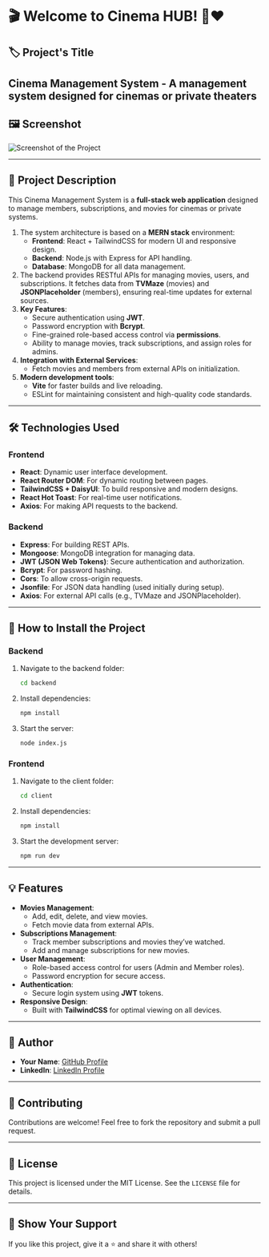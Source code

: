 # 🎬 Welcome to Cinema HUB! 🍿❤️

## 🏷️ Project's Title
Cinema Management System - A management system designed for cinemas or private theaters
---

## 🖼️ Screenshot
![Screenshot of the Project](./assets/screenshot.png)

---

## 📖 Project Description
This Cinema Management System is a **full-stack web application** designed to manage members, subscriptions, and movies for cinemas or private systems.

1. The system architecture is based on a **MERN stack** environment:
   - **Frontend**: React + TailwindCSS for modern UI and responsive design.
   - **Backend**: Node.js with Express for API handling.
   - **Database**: MongoDB for all data management.
2. The backend provides RESTful APIs for managing movies, users, and subscriptions. It fetches data from **TVMaze** (movies) and **JSONPlaceholder** (members), ensuring real-time updates for external sources.
3. **Key Features**:
   - Secure authentication using **JWT**.
   - Password encryption with **Bcrypt**.
   - Fine-grained role-based access control via **permissions**.
   - Ability to manage movies, track subscriptions, and assign roles for admins.
4. **Integration with External Services**:
   - Fetch movies and members from external APIs on initialization.
5. **Modern development tools**:
   - **Vite** for faster builds and live reloading.
   - ESLint for maintaining consistent and high-quality code standards.

---

## 🛠️ Technologies Used

### **Frontend**
- **React**: Dynamic user interface development.
- **React Router DOM**: For dynamic routing between pages.
- **TailwindCSS + DaisyUI**: To build responsive and modern designs.
- **React Hot Toast**: For real-time user notifications.
- **Axios**: For making API requests to the backend.

### **Backend**
- **Express**: For building REST APIs.
- **Mongoose**: MongoDB integration for managing data.
- **JWT (JSON Web Tokens)**: Secure authentication and authorization.
- **Bcrypt**: For password hashing.
- **Cors**: To allow cross-origin requests.
- **Jsonfile**: For JSON data handling (used initially during setup).
- **Axios**: For external API calls (e.g., TVMaze and JSONPlaceholder).

---

## 🚀 How to Install the Project

### Backend
1. Navigate to the backend folder:
   ```bash
   cd backend
   ```
2. Install dependencies:
   ```bash
   npm install
   ```
3. Start the server:
   ```bash
   node index.js
   ```

### Frontend
1. Navigate to the client folder:
   ```bash
   cd client
   ```
2. Install dependencies:
   ```bash
   npm install
   ```
3. Start the development server:
   ```bash
   npm run dev
   ```

---

## 💡 Features
- **Movies Management**:
  - Add, edit, delete, and view movies.
  - Fetch movie data from external APIs.
- **Subscriptions Management**:
  - Track member subscriptions and movies they’ve watched.
  - Add and manage subscriptions for new movies.
- **User Management**:
  - Role-based access control for users (Admin and Member roles).
  - Password encryption for secure access.
- **Authentication**:
  - Secure login system using **JWT** tokens.
- **Responsive Design**:
  - Built with **TailwindCSS** for optimal viewing on all devices.

---

## 🙌 Author
- **Your Name**: [GitHub Profile](https://github.com/Tomere123321)
- **LinkedIn**: [LinkedIn Profile]([https://linkedin.com/in/your-profile](https://www.linkedin.com/in/tomer-eliyahu-b15670291/))

---

## 🤝 Contributing
Contributions are welcome! Feel free to fork the repository and submit a pull request.

---

## 📜 License
This project is licensed under the MIT License. See the `LICENSE` file for details.

---

## 💌 Show Your Support
If you like this project, give it a ⭐️ and share it with others!

